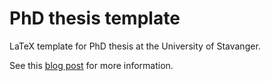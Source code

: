 # PhD thesis template
LaTeX template for PhD thesis at the University of Stavanger.

See this [blog post](https://www.kjartako.no/post/phd-thesis-template/) for more information.
